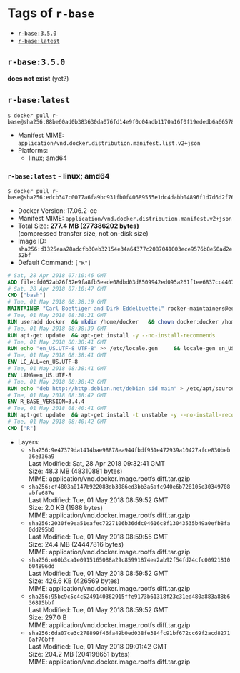 <!-- THIS FILE IS GENERATED VIA './update-remote.sh' -->

# Tags of `r-base`

-	[`r-base:3.5.0`](#r-base350)
-	[`r-base:latest`](#r-baselatest)

## `r-base:3.5.0`

**does not exist** (yet?)

## `r-base:latest`

```console
$ docker pull r-base@sha256:88be60ad0b383630da076fd14e9f0c04adb1170a16f0f19ededb6a665783869c
```

-	Manifest MIME: `application/vnd.docker.distribution.manifest.list.v2+json`
-	Platforms:
	-	linux; amd64

### `r-base:latest` - linux; amd64

```console
$ docker pull r-base@sha256:edcb347c0077a6fa9bc931fb0f40689555e1dc4dabb04896f1d7d6d2f765f379
```

-	Docker Version: 17.06.2-ce
-	Manifest MIME: `application/vnd.docker.distribution.manifest.v2+json`
-	Total Size: **277.4 MB (277386202 bytes)**  
	(compressed transfer size, not on-disk size)
-	Image ID: `sha256:d1325eaa28adcfb30eb32154e34a64377c2087041003ece9576b8e50ad2e52bf`
-	Default Command: `["R"]`

```dockerfile
# Sat, 28 Apr 2018 07:10:46 GMT
ADD file:fd052ab26f32e9fa8fb5eade08dbd03d8509942ed095a261f1ee6837cc440712 in / 
# Sat, 28 Apr 2018 07:10:47 GMT
CMD ["bash"]
# Tue, 01 May 2018 08:38:19 GMT
MAINTAINER "Carl Boettiger and Dirk Eddelbuettel" rocker-maintainers@eddelbuettel.com
# Tue, 01 May 2018 08:38:21 GMT
RUN useradd docker 	&& mkdir /home/docker 	&& chown docker:docker /home/docker 	&& addgroup docker staff
# Tue, 01 May 2018 08:38:39 GMT
RUN apt-get update 	&& apt-get install -y --no-install-recommends 		ed 		less 		locales 		vim-tiny 		wget 		ca-certificates 		fonts-texgyre 	&& rm -rf /var/lib/apt/lists/*
# Tue, 01 May 2018 08:38:41 GMT
RUN echo "en_US.UTF-8 UTF-8" >> /etc/locale.gen 	&& locale-gen en_US.utf8 	&& /usr/sbin/update-locale LANG=en_US.UTF-8
# Tue, 01 May 2018 08:38:41 GMT
ENV LC_ALL=en_US.UTF-8
# Tue, 01 May 2018 08:38:41 GMT
ENV LANG=en_US.UTF-8
# Tue, 01 May 2018 08:38:42 GMT
RUN echo "deb http://http.debian.net/debian sid main" > /etc/apt/sources.list.d/debian-unstable.list 	&& echo 'APT::Default-Release "testing";' > /etc/apt/apt.conf.d/default
# Tue, 01 May 2018 08:38:42 GMT
ENV R_BASE_VERSION=3.4.4
# Tue, 01 May 2018 08:40:41 GMT
RUN apt-get update 	&& apt-get install -t unstable -y --no-install-recommends 		littler                 r-cran-littler 		r-base=${R_BASE_VERSION}* 		r-base-dev=${R_BASE_VERSION}* 		r-recommended=${R_BASE_VERSION}*         && echo 'options(repos = c(CRAN = "https://cloud.r-project.org/"), download.file.method = "libcurl")' >> /etc/R/Rprofile.site         && echo 'source("/etc/R/Rprofile.site")' >> /etc/littler.r 	&& ln -s /usr/share/doc/littler/examples/install.r /usr/local/bin/install.r 	&& ln -s /usr/share/doc/littler/examples/install2.r /usr/local/bin/install2.r 	&& ln -s /usr/share/doc/littler/examples/installGithub.r /usr/local/bin/installGithub.r 	&& ln -s /usr/share/doc/littler/examples/testInstalled.r /usr/local/bin/testInstalled.r 	&& install.r docopt 	&& rm -rf /tmp/downloaded_packages/ /tmp/*.rds 	&& rm -rf /var/lib/apt/lists/*
# Tue, 01 May 2018 08:40:42 GMT
CMD ["R"]
```

-	Layers:
	-	`sha256:9e47379da1414bae98878ea944fbdf951e472939a10427afce830beb36e336a9`  
		Last Modified: Sat, 28 Apr 2018 09:32:41 GMT  
		Size: 48.3 MB (48310881 bytes)  
		MIME: application/vnd.docker.image.rootfs.diff.tar.gzip
	-	`sha256:cf4803a0147b922083db3086ed3bb3a6afc940e6b728105e30349708abfe687e`  
		Last Modified: Tue, 01 May 2018 08:59:52 GMT  
		Size: 2.0 KB (1988 bytes)  
		MIME: application/vnd.docker.image.rootfs.diff.tar.gzip
	-	`sha256:2030fe9ea51eafec7227106b36ddc04616c8f13043535b49a0efb8fa0dd295b0`  
		Last Modified: Tue, 01 May 2018 08:59:55 GMT  
		Size: 24.4 MB (24447816 bytes)  
		MIME: application/vnd.docker.image.rootfs.diff.tar.gzip
	-	`sha256:e60b3ca1e0915165088a29c85991874ea2ab92f54fd24cfc00921810b04896dd`  
		Last Modified: Tue, 01 May 2018 08:59:52 GMT  
		Size: 426.6 KB (426569 bytes)  
		MIME: application/vnd.docker.image.rootfs.diff.tar.gzip
	-	`sha256:95bc9c5c4c5249140362915ffe9173b61318f23c31ed480a883a88b636895bbf`  
		Last Modified: Tue, 01 May 2018 08:59:52 GMT  
		Size: 297.0 B  
		MIME: application/vnd.docker.image.rootfs.diff.tar.gzip
	-	`sha256:6da07ce3c278899f46fa49b0ed038fe384fc91bf672cc69f2acd82716af76bff`  
		Last Modified: Tue, 01 May 2018 09:01:42 GMT  
		Size: 204.2 MB (204198651 bytes)  
		MIME: application/vnd.docker.image.rootfs.diff.tar.gzip
